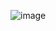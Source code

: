 ![image](https://github.com/hassanalidoost/snapp-food-clone/assets/46284743/d9aefdbd-c8a5-4c01-93b5-06a14b53acff)
